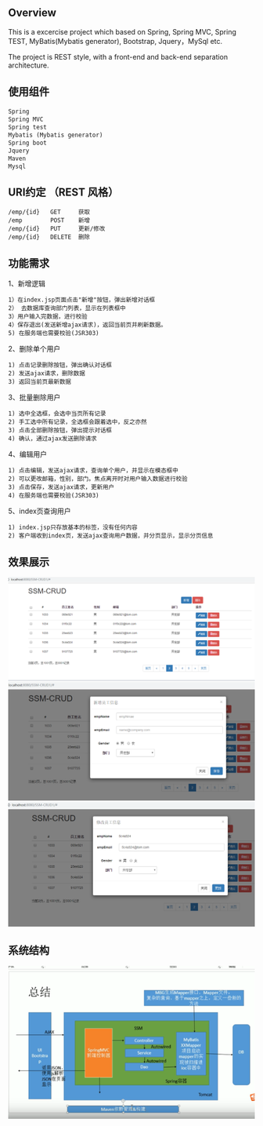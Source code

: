 ## Overview

This is a excercise project which based on Spring, Spring MVC, Spring TEST, MyBatis(Mybatis generator), Bootstrap, Jquery，MySql etc.

The project is REST style, with a front-end and back-end separation architecture.

使用组件
--------

	Spring  
	Spring MVC  
	Spring test  
	Mybatis (Mybatis generator)  
	Spring boot  
	Jquery  
	Maven  
	Mysql  


URI约定 （REST 风格）
--------------------

	/emp/{id}	GET		获取   
	/emp		POST 	新增  
	/emp/{id}	PUT		更新/修改  
	/emp/{id}	DELETE	删除  


功能需求
---------
1、新增逻辑

	1）在index.jsp页面点击"新增"按钮，弹出新增对话框  
	2） 去数据库查询部门列表，显示在列表框中  
	3）用户输入完数据，进行校验  
	4）保存退出(发送新增ajax请求)，返回当前页并刷新数据。  
	5) 在服务端也需要校验(JSR303)   
2、删除单个用户

	1) 点击记录删除按钮，弹出确认对话框  
	2) 发送ajax请求，删除数据  
	3) 返回当前页最新数据  
3、批量删除用户

	1) 选中全选框，会选中当页所有记录  
	2) 手工选中所有记录，全选框会跟着选中，反之亦然  
	3) 点击全部删除按钮，弹出提示对话框  
	4) 确认，通过ajax发送删除请求  
4、编辑用户

	1) 点击编辑，发送ajax请求，查询单个用户，并显示在模态框中  
	2) 可以更改邮箱，性别，部门。焦点离开时对用户输入数据进行校验  
	3) 点击保存，发送ajax请求，更新用户  
	4) 在服务端也需要校验(JSR303)   
5、index页查询用户

	1) index.jsp只存放基本的标签，没有任何内容  
	2) 客户端收到index页，发送ajax查询用户数据，并分页显示，显示分页信息  
	
效果展示
--------
![](https://github.com/YiyiSmile/SSM-BOOTSTRAP-CRUD/blob/master/images/index.PNG)
![](https://github.com/YiyiSmile/SSM-BOOTSTRAP-CRUD/blob/master/images/add.PNG)
![](https://github.com/YiyiSmile/SSM-BOOTSTRAP-CRUD/blob/master/images/edit.PNG)

系统结构
--------
![](https://github.com/YiyiSmile/SSM-BOOTSTRAP-CRUD/blob/master/images/arch.PNG)



